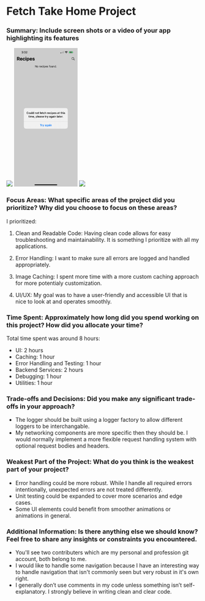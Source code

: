 # Fetch Take Home Project

### Summary: Include screen shots or a video of your app highlighting its features
<div>
   <img width="33%" src="/Media/HomeScreen.pnc">
   <img width="33%" src="/Media/MalformedError.png">
   <img width="33%" src="/Media/NoRecipesFound.pnc">
</div>

### Focus Areas: What specific areas of the project did you prioritize? Why did you choose to focus on these areas?

I prioritized:
1. Clean and Readable Code:
   Having clean code allows for easy troubleshooting and maintainability. It is something I prioritize with all my applications.

2. Error Handling:
   I want to make sure all errors are logged and handled appropriately.

3. Image Caching:
   I spent more time with a more custom caching approach for more potentialy customization.

4. UI/UX:
   My goal was to have a user-friendly and accessible UI that is nice to look at and operates smoothly.

### Time Spent: Approximately how long did you spend working on this project? How did you allocate your time?

Total time spent was around 8 hours:
* UI: 2 hours
* Caching: 1 hour
* Error Handling and Testing: 1 hour
* Backend Services: 2 hours
* Debugging: 1 hour
* Utilities: 1 hour

### Trade-offs and Decisions: Did you make any significant trade-offs in your approach?
* The logger should be built using a logger factory to allow different loggers to be interchangable.
* My networking components are more specific then they should be. I would normally implement a more flexible request handling system with optional request bodies and headers.

### Weakest Part of the Project: What do you think is the weakest part of your project?
* Error handling could be more robust. While I handle all required errors intentionally, unexpected errors are not treated differently.
* Unit testing could be expanded to cover more scenarios and edge cases.
* Some UI elements could benefit from smoother animations or animations in general.
  
### Additional Information: Is there anything else we should know? Feel free to share any insights or constraints you encountered.
* You'll see two contributers which are my personal and profession git account, both belong to me.
* I would like to handle some navigation because I have an interesting way to handle navigation that isn't commonly seen but very robust in it's own right.
* I generally don’t use comments in my code unless something isn’t self-explanatory. I strongly believe in writing clean and clear code.
